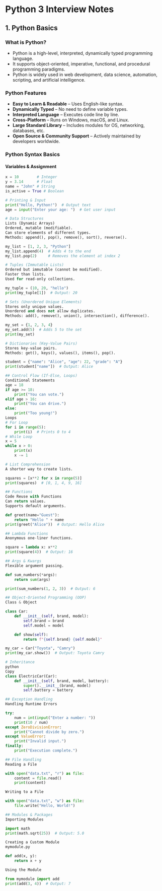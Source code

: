 # Python 3 Interview Notes

## 1. Python Basics

### What is Python?
- Python is a high-level, interpreted, dynamically typed programming language.
- It supports object-oriented, imperative, functional, and procedural programming paradigms.
- Python is widely used in web development, data science, automation, scripting, and artificial intelligence.

### Python Features
- **Easy to Learn & Readable** – Uses English-like syntax.
- **Dynamically Typed** – No need to define variable types.
- **Interpreted Language** – Executes code line by line.
- **Cross-Platform** – Runs on Windows, macOS, and Linux.
- **Large Standard Library** – Includes modules for OS, networking, databases, etc.
- **Open Source & Community Support** – Actively maintained by developers worldwide.

### Python Syntax Basics

#### Variables & Assignment
```python
x = 10        # Integer
y = 3.14      # Float
name = "John" # String
is_active = True # Boolean

# Printing & Input
print("Hello, Python!")  # Output text
age = input("Enter your age: ")  # Get user input

# Data Structures
Lists (Dynamic Arrays)
Ordered, mutable (modifiable).
Can store elements of different types.
Methods: append(), pop(), remove(), sort(), reverse().

my_list = [1, 2, 3, "Python"]
my_list.append(4)  # Adds 4 to the end
my_list.pop(2)     # Removes the element at index 2

# Tuples (Immutable Lists)
Ordered but immutable (cannot be modified).
Faster than lists.
Used for read-only collections.

my_tuple = (10, 20, "hello")
print(my_tuple[1])  # Output: 20

# Sets (Unordered Unique Elements)
Stores only unique values.
Unordered and does not allow duplicates.
Methods: add(), remove(), union(), intersection(), difference().

my_set = {1, 2, 3, 4}
my_set.add(5)  # Adds 5 to the set
print(my_set)

# Dictionaries (Key-Value Pairs)
Stores key-value pairs.
Methods: get(), keys(), values(), items(), pop().

student = {"name": "Alice", "age": 22, "grade": "A"}
print(student["name"])  # Output: Alice

## Control Flow (If-Else, Loops)
Conditional Statements
age = 18
if age >= 18:
    print("You can vote.")
elif age > 16:
    print("You can drive.")
else:
    print("Too young!")
Loops
# For Loop
for i in range(5):
    print(i)  # Prints 0 to 4
# While Loop
x = 5
while x > 0:
    print(x)
    x -= 1

# List Comprehension
A shorter way to create lists.

squares = [x**2 for x in range(5)]
print(squares)  # [0, 1, 4, 9, 16]

## Functions
Code Reuse with Functions
Can return values.
Supports default arguments.

def greet(name="Guest"):
    return "Hello " + name
print(greet("Alice"))  # Output: Hello Alice

## Lambda Functions
Anonymous one-liner functions.

square = lambda x: x**2
print(square(4))  # Output: 16

## Args & Kwargs
Flexible argument passing.

def sum_numbers(*args):
    return sum(args)

print(sum_numbers(1, 2, 3))  # Output: 6

## Object-Oriented Programming (OOP)
Class & Object

class Car:
    def __init__(self, brand, model):
        self.brand = brand
        self.model = model

    def show(self):
        return f"{self.brand} {self.model}"

my_car = Car("Toyota", "Camry")
print(my_car.show())  # Output: Toyota Camry

# Inheritance
python
Copy
class ElectricCar(Car):
    def __init__(self, brand, model, battery):
        super().__init__(brand, model)
        self.battery = battery

## Exception Handling
Handling Runtime Errors

try:
    num = int(input("Enter a number: "))
    print(10 / num)
except ZeroDivisionError:
    print("Cannot divide by zero.")
except ValueError:
    print("Invalid input.")
finally:
    print("Execution complete.")

## File Handling
Reading a File

with open("data.txt", "r") as file:
    content = file.read()
    print(content)

Writing to a File

with open("data.txt", "w") as file:
    file.write("Hello, World!")

## Modules & Packages
Importing Modules

import math
print(math.sqrt(25))  # Output: 5.0

Creating a Custom Module
mymodule.py

def add(x, y):
    return x + y

Using the Module

from mymodule import add
print(add(3, 4))  # Output: 7

